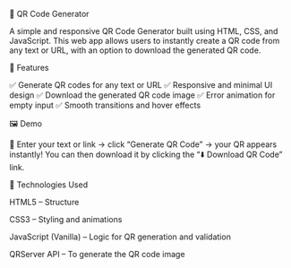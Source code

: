 📱 QR Code Generator

A simple and responsive QR Code Generator built using HTML, CSS, and JavaScript.
This web app allows users to instantly create a QR code from any text or URL, with an option to download the generated QR code.

🚀 Features

✅ Generate QR codes for any text or URL
✅ Responsive and minimal UI design
✅ Download the generated QR code image
✅ Error animation for empty input
✅ Smooth transitions and hover effects

🖼️ Demo

🧩 Enter your text or link → click “Generate QR Code” → your QR appears instantly!
You can then download it by clicking the “⬇️ Download QR Code” link.

🧠 Technologies Used

HTML5 – Structure

CSS3 – Styling and animations

JavaScript (Vanilla) – Logic for QR generation and validation

QRServer API – To generate the QR code image
